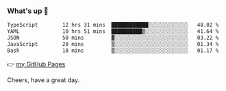 ### What's up 👋

<!--START_SECTION:waka-->

```txt
TypeScript        12 hrs 31 mins  ████████████░░░░░░░░░░░░░   48.02 %
YAML              10 hrs 51 mins  ██████████▒░░░░░░░░░░░░░░   41.64 %
JSON              50 mins         ▓░░░░░░░░░░░░░░░░░░░░░░░░   03.22 %
JavaScript        20 mins         ▒░░░░░░░░░░░░░░░░░░░░░░░░   01.34 %
Bash              18 mins         ▒░░░░░░░░░░░░░░░░░░░░░░░░   01.17 %
```

<!--END_SECTION:waka-->

👉 [my GitHub Pages](https://ykzhukian.github.io)

Cheers, have a great day.

